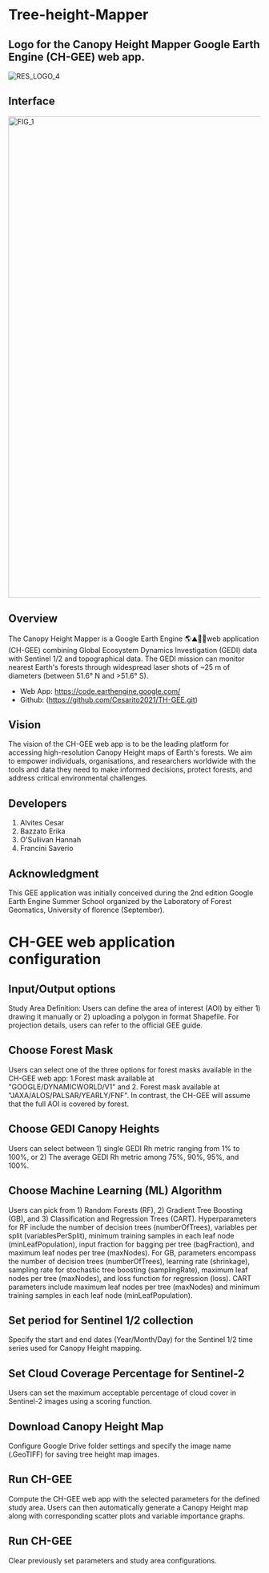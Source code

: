 # Tree-height-Mapper
## Logo for the Canopy Height Mapper Google Earth Engine (CH-GEE) web app.
![RES_LOGO_4](https://github.com/Cesarito2021/TH-GEE/assets/81155556/65470bbe-32ab-48be-bc24-159cd73ee3da)
## Interface
<img width="960" alt="FIG_1" src="https://github.com/Cesarito2021/TH-GEE/assets/81155556/699fdee1-fc6f-4637-872d-cb279a912be9">

## Overview
The Canopy Height Mapper is a Google Earth Engine 🌎⛰️🌳🌲web application (CH-GEE) combining Global Ecosystem Dynamics Investigation (GEDI) data with Sentinel 1/2 and topographical data. 
The GEDI mission can monitor nearest Earth's forests through widespread laser shots of ~25 m of diameters (between 51.6° N and >51.6° S). 

  - Web App: https://code.earthengine.google.com/
  - Github: (https://github.com/Cesarito2021/TH-GEE.git)

## Vision
The vision of the CH-GEE web app is to be the leading platform for accessing high-resolution Canopy Height maps of Earth's forests. We aim to empower individuals, organisations, and researchers worldwide with the tools and data they need to make informed decisions, protect forests, and address critical environmental challenges.

## Developers
1. Alvites Cesar
2. Bazzato Erika
3. O'Sullivan Hannah
4. Francini Saverio

## Acknowledgment
This GEE application was initially conceived during the 2nd edition Google Earth Engine Summer School organized by the Laboratory of Forest Geomatics, University of florence (September).

# CH-GEE web application configuration
## Input/Output options
Study Area Definition: Users can define the area of interest (AOI) by either 1) drawing it manually or 2) uploading a polygon in format Shapefile. For projection details, users can refer to the official GEE guide.
## Choose Forest Mask 
Users can select one of the three options for forest masks available in the CH-GEE web app: 1.Forest mask available at "GOOGLE/DYNAMICWORLD/V1" and 2. Forest mask available at "JAXA/ALOS/PALSAR/YEARLY/FNF". In contrast, the CH-GEE will assume that the full AOI is covered by forest.
## Choose GEDI Canopy Heights 
Users can select between 1) single GEDI Rh metric ranging from 1% to 100%, or 2) The average GEDI Rh metric among 75%, 90%, 95%, and 100%.
## Choose Machine Learning (ML) Algorithm
Users can pick from 1) Random Forests (RF), 2) Gradient Tree Boosting (GB), and 3) Classification and Regression Trees (CART). Hyperparameters for RF include the number of decision trees (numberOfTrees), variables per split (variablesPerSplit), minimum training samples in each leaf node (minLeafPopulation), input fraction for bagging per tree (bagFraction), and maximum leaf nodes per tree (maxNodes). For GB, parameters encompass the number of decision trees (numberOfTrees), learning rate (shrinkage), sampling rate for stochastic tree boosting (samplingRate), maximum leaf nodes per tree (maxNodes), and loss function for regression (loss). CART parameters include maximum leaf nodes per tree (maxNodes) and minimum training samples in each leaf node (minLeafPopulation).
## Set period for Sentinel 1/2 collection 
Specify the start and end dates (Year/Month/Day) for the Sentinel 1/2 time series used for Canopy Height mapping.
## Set Cloud Coverage Percentage for Sentinel-2
Users can set the maximum acceptable percentage of cloud cover in Sentinel-2 images using a scoring function.
## Download Canopy Height Map 
Configure Google Drive folder settings and specify the image name (.GeoTIFF) for saving tree height map images.
## Run CH-GEE
Compute the CH-GEE web app with the selected parameters for the defined study area. Users can then automatically generate a Canopy Height map along with corresponding scatter plots and variable importance graphs.
## Run CH-GEE
Clear previously set parameters and study area configurations.







